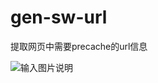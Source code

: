 # gen-sw-url

提取网页中需要precache的url信息

![输入图片说明](https://images.gitee.com/uploads/images/2019/0118/224429_c77a216f_335765.png "屏幕截图.png")
